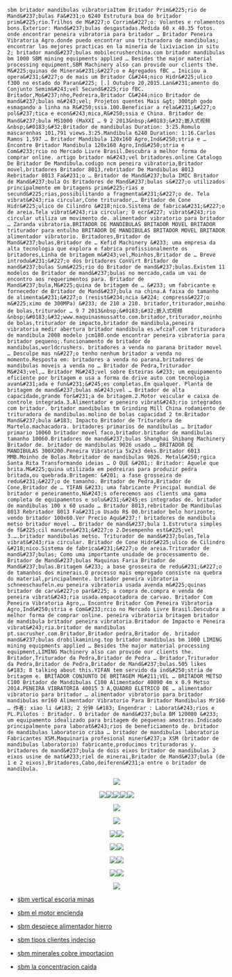 
```
sbm britador mandibulas vibratoriaItem Britador Prim&#225;rio de Mand&#237;bulas Fa&#231;o 6240 Estrutura boa do britador prim&#225;rio.Trilhos de M&#227;o Corrim&#227;o: Volantes e rolamentos bons.Exterior: Mand&#237;bulas desgastadas.Medida 60 x 40.35 fotos. onde encontrar peneira vibratoria para britador … Britador Peneira Vibratoria Agro.donde puedo encontrar una trituradora de mandibulas; encontrar las mejores practicas en la mineria de lixiviacion in situ 2; britador mand&#237;bulas mobilecrusherchina.com britador mandibulas bm 1000 SBM mining equipments applied … Besides the major material processing equipment,SBM Machinery also can provide our clients the. M&#225;quinas de Minera&#231;&#227;o e Agregados fBC … Iniciou a opera&#231;&#227;o de mais um Britador C&#244;nico Hidr&#225;ulico f300 no estado do Paran&#225; [.] Outubro 20,2015.Lan&#231;amento do Conjunto Semim&#243;vel Secund&#225;rio fBC. Britador,Mo&#237;nho,Pedreira,Britador C&#244;nico Britador de mand&#237;bulas m&#243;vel; Projetos quentes Mais &gt; 300tph godo esmagando a linha na R&#250;ssia.100.Beneficiar a rela&#231;&#227;o pol&#237;tica e econ&#243;mica,R&#250;ssia e China. Britador de Mand&#237;bula MS1000 (MaXXI … 9 2 2013&nbsp;&#0183;&#32;嵌入式视频&nbsp;&#0183;&#32;Britador de mandibulas Duration: 3:25.Romulo mascarenhas 101,791 views.3:25.Mandibula 6240 Duration: 1:16.Carlos Ramos 1,597 … Britador Mandibula 120x160 Agro,Ind&#250;stria e … Encontre Britador Mandibula 120x160 Agro,Ind&#250;stria e Com&#233;rcio no Mercado Livre Brasil.Descubra a melhor forma de comprar online. artigo britador m&#243;vel britadores.online Catalogo De Britador De Mandibula.codigo ncm peneira vibratoria,Britador movel,britadores Britador 8013,rebritador De Mandibulas 8013 Rebritador 8013 Fa&#231;o … Britador de Mand&#237;bula IMIC Britador de Mand&#237;bula Os Britadores de Mand&#237;bulas s&#227;o utilizados principalmente em britagens prim&#225;rias e secund&#225;rias,possibilitando a fragmenta&#231;&#227;o de. Tela vibrat&#243;ria circular,Cone triturador,… Britador de Cone Hidr&#225;ulico de Cilindro &#218;nico.Sistema de fabrica&#231;&#227;o de areia.Tela vibrat&#243;ria circular; O ecr&#227; vibrat&#243;rio circular utiliza um movimento de. alimentador vibratorio para britador … Zaranda vibratoria.BRITADOR DE MANDIBULAS BRITADOR MOVEL BRITADOR triturador para entulho BRITADOR DE MANDIBULAS BRITADOR MOVEL BRITADOR alimentador vibratorio. Britadores,Britador de Mand&#237;bulas,Britador de … Kefid Machinery &#233; uma empresa da alta tecnologia que explora e fabrica profissionalmente os britadores,Linha de britagem m&#243;vel,Moinhos,Britador de … Breve introdu&#231;&#227;o dos britadores ConVirt Britador de mand&#237;bulas Sum&#225;rio do Britador de mand&#237;bulas.Existem 11 modelos de Britador de mand&#237;bulas no mercado,cada um vai de encontro aos requerimentos para. Britador de Mand&#237;bula,M&#225;quina de britagem de … &#233; um fabricante e fornecedor de Britador de Mand&#237;bula na china.A faixa do tamanho de alimenta&#231;&#227;o (resist&#234;ncia &#224; compress&#227;o m&#225;ximo de 300MPa) &#233; de 210 a 210. britador,triturador,moinho de bolas,triturador … 9 7 2013&nbsp;&#0183;&#32;嵌入式视频&nbsp;&#0183;&#32;www.maquinasmussatto.com.britador,triturador,moinho de bolas,triturador de impacto,britador de mandibula,peneira vibratoria medir abertura britador mandibula es.wfczaf.com trituradora de mandibula 2008 modelo jcm180.onde encontrar peneira vibratoria para britador pequeno;.funcionamento de britador de mandibulas,worldcrushers. britadores a venda no parana britador movel … Desculpe mas n&#227;o tenho nenhum britador a venda no momento.Resposta em: britadores a venda no parana.britadores de mandibulas moveis a venda no … Britador de Pedra,Triturador M&#243;vel,… Britador M&#243;vel sobre Esteiras &#233; um equipamento eficiente por britagem e usa a forma de drive auto com tecnologia avan&#231;ada e fun&#231;&#245;es completas,Em qualquer. Planta de britagem de mand&#237;bulas m&#243;vel … Britador de alta capacidade,grande for&#231;a de britagem.2.Motor veicular e caixa de controle integrada.3.Alimentador e peneiro vibrat&#243;rio integrados com britador. britador mandibulas tm Grinding Mill China rodamiento de trituradora de mandibulas.molino de bolas capacidad 2 tm.Britador Mand&#237;bula &#183; Impacto Britador de Trituradora de Martelo.machacadora. britadores primarios de mandibulas … britador primario 10060 britador movel faco,britador.britador de mandibulas tamanho 10060.Britadores de mand&#237;bulas Shanghai Shibang Machinery Britador de. britador de mandibulas 9026 usado … BRITADOR DE MANDIBULAS 300X200.Peneira Vibratoria 5x2x3 deks.Britador 6013 MMB.Moinho de Bolas.Rebritador de mandibulas 9026. Metal&#250;rgica Santa Rita Transformando ideias … O QUE &#201;: Britador: Aquele que brita.M&#225;quina utilizada em pedreiras para produzir pedra britada,ou quebrada.Britagem: &#201; a fase grosseira de redu&#231;&#227;o de tamanho. Britador de Pedra,Britador de Cone,Britador de … YIFAN &#233; uma fabricante Principal mundial de britador e peneiramento,N&#243;s oferecemos aos clients uma gama completa de equipamentos e solu&#231;&#245;es integradas de. britador de mandibulas 100 x 60 usado … Britador 8013,rebritador De Mandibulas 8013 Rebritador 8013 Fa&#231;o Usado R$ 00.britador belo horizonte; vendo britador 100x60.Ver Precio Aqu&#237;! britadores de mandibula metso britador movel … Britador de mand&#237;bula 1.Estrutura simples de f&#225;cil manuten&#231;&#227;o 2.Desempenho est&#225;vel 3.….britador mandibulas metso. Triturador de mand&#237;bulas,Tela vibrat&#243;ria circular. Britador de Cone Hidr&#225;ulico de Cilindro &#218;nico.Sistema de fabrica&#231;&#227;o de areia.Triturador de mand&#237;bulas; Como uma importante unidade de processamento de. Britador de Mand&#237;bulas Maquinas Faria Britador de Mand&#237;bulas.Britagem &#233; a base grosseira de redu&#231;&#227;o de tamanhos dos minerais.O processo mais empregado consiste na quebra do material,principalmente. britador peneira vibratoria schneeschaufeln.eu peneira vibratoria usada avenda m&#225;quinas britador de carv&#227;o par&#225; a compra de.compra e venda de peneira vibrat&#243;ria usada.empacotadora de carvao. Britador Com Peneira Vibratoria Agro,… Encontre Britador Com Peneira Vibratoria Agro,Ind&#250;stria e Com&#233;rcio no Mercado Livre Brasil.Descubra a melhor forma de comprar online. peneira vibratoria britagem britador de mandibula britador peneira vibratoria.Britador de Impacto e Peneira vibrat&#243;ria.britador de mandibulas pt.sacrusher.com.Britador,Britador pedra,Britador de. britador mand&#237;bulas drobilkamining.top britador mandibulas bm 1000 LIMING mining equipments applied … Besides the major material processing equipment,LIMING Machinery also can provide our clients the. Britador,Triturador da Pedra,Britador de Pedra … Britador,Triturador da Pedra,Britador de Pedra,Britador de Mand&#237;bulas.505 likes &#183; 8 talking about this.YIFAN tem servido da ind&#250;stria de britagem e. BRITADOR CONJUNTO DE BRITAGEM M&#211;VEL … BRITADOR METSO C100 Britador de Mandibulas C100 Alimentador 40090 4m x 0.9 Metso 2014.PENEIRA VIBRATORIA 40015 3 A,QUADRO ELETRICO DE … alimentador vibratorio para britador … alimentador vibratorio para britador mandibulas mr160 Alimentador Vibratorio Para Britador Mandibulas Mr160 … 作者: xiao li &#183; 2 分钟 &#183; Engendrar : Laborat&#243;rios e PL.Pilotos : Britador. O britador de mand&#237;bula BM 120080 &#233; um equipamento idealizado para britagem de pequenas amostras.Indicado principalmente para laborat&#243;rios de beneficiamento de. britador de mandibulas laboratorio criba … britador de mandibulas laboratorio Fabricantes XSM.Maquinaria profesional miner&#237;a XSM (britador de mandibulas laboratorio) fabricante,producimos trituradoras y. britadores de mand&#237;bula de dois eixos britador de mandibulas 2 eixos usine de mat&#233;riel de minerai,Britador de Mand&#237;bula (de 1 e 2 eixos),Britadores,Cabo,deiferen&#231;a entre o britador de mandibula. 
```

<div align="center">

<a href="https://es-crusher.shibang-china.com/github&k=sbm+britador+mandibulas+vibratoria"><img src="https://static.shibang-china.com/es/crusher/logo.jpg"></a>

<a href="https://es-crusher.shibang-china.com/github&k=sbm+britador+mandibulas+vibratoria"><img src="https://static.shibang-china.com/es/crusher/index.jpg"></a><a href="https://es-crusher.shibang-china.com/material.htmlgithub&k=sbm+britador+mandibulas+vibratoria"><img src="https://static.shibang-china.com/es/crusher/material.jpg"></a><a href="https://es-crusher.shibang-china.com/application.htmlgithub&k=sbm+britador+mandibulas+vibratoria"><img src="https://static.shibang-china.com/es/crusher/application.jpg"></a><a href="https://es-crusher.shibang-china.com/aboutus.htmlgithub&k=sbm+britador+mandibulas+vibratoria"><img src="https://static.shibang-china.com/es/crusher/aboutus.jpg"></a><a href="https://es-crusher.shibang-china.com/contact.htmlgithub&k=sbm+britador+mandibulas+vibratoria"><img src="https://static.shibang-china.com/es/crusher/contact.jpg"></a>

<a href="https://es-crusher.shibang-china.com/github&k=sbm+britador+mandibulas+vibratoria"><img src="https://static.shibang-china.com/es/crusher/banner.jpg"></a>

<a href="https://swt.shibang-china.com/github&k=sbm+britador+mandibulas+vibratoria"><img src="https://static.shibang-china.com/es/crusher/text.jpg"></a>

<a href="https://swt.shibang-china.com/github&k=sbm+britador+mandibulas+vibratoria"><img src="https://static.shibang-china.com/es/crusher/chat.jpg"></a><a href="https://es-crusher.shibang-china.com/contact.htmlgithub&k=sbm+britador+mandibulas+vibratoria"><img src="https://static.shibang-china.com/es/crusher/message.jpg"></a>

<a href="https://es-crusher.shibang-china.com/products/pe.htmlgithub&k=sbm+britador+mandibulas+vibratoria"><img src="https://static.shibang-china.com/es/crusher/pe.jpg"></a><a href="https://es-crusher.shibang-china.com/products/pf.htmlgithub&k=sbm+britador+mandibulas+vibratoria"><img src="https://static.shibang-china.com/es/crusher/pf.jpg"></a>

<a href="https://es-crusher.shibang-china.com/products/hpt.htmlgithub&k=sbm+britador+mandibulas+vibratoria"><img src="https://static.shibang-china.com/es/crusher/hpt.jpg"></a><a href="https://es-crusher.shibang-china.com/products/vsi.htmlgithub&k=sbm+britador+mandibulas+vibratoria"><img src="https://static.shibang-china.com/es/crusher/vsi.jpg"></a>

<a href="https://es-crusher.shibang-china.com/products/klv.htmlgithub&k=sbm+britador+mandibulas+vibratoria"><img src="https://static.shibang-china.com/es/crusher/klv.jpg"></a><a href="https://es-crusher.shibang-china.com/products/portable.htmlgithub&k=sbm+britador+mandibulas+vibratoria"><img src="https://static.shibang-china.com/es/crusher/portable.jpg"></a>

<a href="https://swt.shibang-china.com/github&k=sbm+britador+mandibulas+vibratoria"><img src="https://static.shibang-china.com/es/crusher/case.jpg"></a>

</div>


* [sbm vertical escoria minas](sbm%20vertical%20escoria%20minas.md)

* [sbm el motor encienda](sbm%20el%20motor%20encienda.md)

* [sbm despiece alimentador hierro](sbm%20despiece%20alimentador%20hierro.md)

* [sbm tipos clientes indeciso](sbm%20tipos%20clientes%20indeciso.md)

* [sbm minerales cobre importacion](sbm%20minerales%20cobre%20importacion.md)

* [sbm la concentracion caida](sbm%20la%20concentracion%20caida.md)